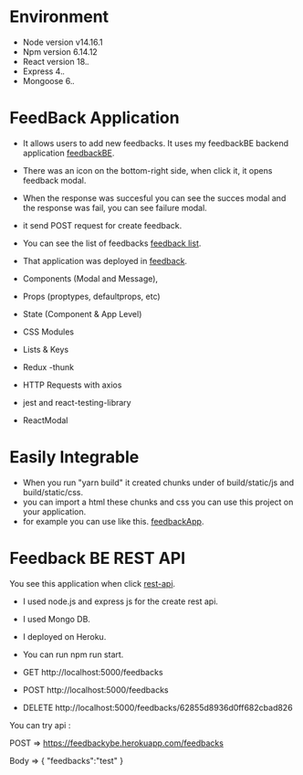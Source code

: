 # Environment
  - Node version v14.16.1
  - Npm version 6.14.12
  - React version 18.*.*
  - Express 4.*.*
  - Mongoose 6.*.*
  

# FeedBack Application 

- It allows users to add new feedbacks. It uses my feedbackBE backend application [feedbackBE](https://github.com/xbsonmez/feedbackyBE).
- There was an icon on the bottom-right side, when click it, it opens feedback modal.
- When the response was succesful you can see the succes modal and the response was fail, you can see failure modal.
- it send POST request for create feedback.
- You can see the list of feedbacks [feedback list](https://feedbackybe.herokuapp.com/).  
- That application was deployed in [feedback](https://xbsonmez.github.io/feedback/).   


- Components (Modal and Message),
- Props (proptypes, defaultprops, etc)
- State (Component & App Level)
- CSS Modules
- Lists & Keys
- Redux -thunk
- HTTP Requests with axios 
- jest and react-testing-library
- ReactModal


# Easily Integrable

 - When you run "yarn build"  it created chunks under of build/static/js and build/static/css.
 - you can import a html these chunks and css you can use this project on your application.
 - for example you can use like this. [feedbackApp](https://github.com/xbsonmez/feedback/tree/master/dist).

# Feedback BE  REST API 

You see this application when click [rest-api](https://github.com/xbsonmez/feedbackyBE). 

- I used node.js and express js for the create rest api.
- I used Mongo DB. 
- I deployed on Heroku.


- You can run npm run start.
- GET  http://localhost:5000/feedbacks 
- POST http://localhost:5000/feedbacks 
- DELETE http://localhost:5000/feedbacks/62855d8936d0ff682cbad826

You can try api :

POST => https://feedbackybe.herokuapp.com/feedbacks 

Body => 
{
    "feedbacks":"test"
}


  


